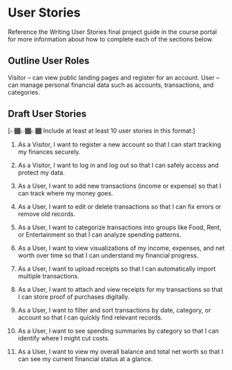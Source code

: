 # User Stories

Reference the Writing User Stories final project guide in the course portal for more information about how to complete each of the sections below.

## Outline User Roles

Visitor – can view public landing pages and register for an account.
User – can manage personal financial data such as accounts, transactions, and categories.

## Draft User Stories

[👉🏾👉🏾👉🏾 Include at least at least 10 user stories in this format:]

1. As a Visitor, I want to register a new account so that I can start tracking my finances securely.

2. As a Visitor, I want to log in and log out so that I can safely access and protect my data.

3. As a User, I want to add new transactions (income or expense) so that I can track where my money goes.

4. As a User, I want to edit or delete transactions so that I can fix errors or remove old records.

5. As a User, I want to categorize transactions into groups like Food, Rent, or Entertainment so that I can analyze spending patterns.

6. As a User, I want to view visualizations of my income, expenses, and net worth over time so that I can understand my financial progress.

7. As a User, I want to upload receipts so that I can automatically import multiple transactions.

8. As a User, I want to attach and view receipts for my transactions so that I can store proof of purchases digitally.

9. As a User, I want to filter and sort transactions by date, category, or account so that I can quickly find relevant records.

10. As a User, I want to see spending summaries by category so that I can identify where I might cut costs.

11. As a User, I want to view my overall balance and total net worth so that I can see my current financial status at a glance.

